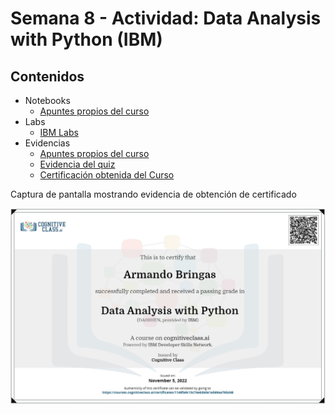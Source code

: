 # Semana 8 - Actividad: Data Analysis with Python (IBM)

## Contenidos

* Notebooks
  * [Apuntes propios del curso](./2_Notebooks_Evidencias_y_Apuntes/)
* Labs
  * [IBM Labs](./1_IBM-Labs/)
* Evidencias
  * [Apuntes propios del curso](./2_Notebooks_Evidencias_y_Apuntes/)
  * [Evidencia del quiz](2_Notebooks_Evidencias_y_Apuntes/Graded_Questions-Module5.pdf)
  * [Certificación obtenida del Curso](2_Notebooks_Evidencias_y_Apuntes/IBM_DA0101EN_Certificate.pdf)

Captura de pantalla mostrando evidencia de obtención de certificado

![Course 2 certification](../../img/IBM_DA0101EN_Certificate-Armando_Bringas.jpg)
